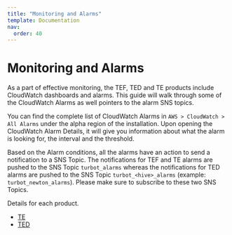 ```yaml
---
title: "Monitoring and Alarms"
template: Documentation
nav:
  order: 40
---
```


# Monitoring and Alarms

As a part of effective monitoring, the TEF, TED and TE products include
CloudWatch dashboards and alarms. This guide will walk through some of the
CloudWatch Alarms as well pointers to the alarm SNS topics.

You can find the complete list of CloudWatch Alarms in
`AWS > CloudWatch > All Alarms` under the alpha region of the installation. Upon
opening the CloudWatch Alarm Details, it will give you information about what
the alarm is looking for, the interval and the threshold.

Based on the Alarm conditions, all the alarms have an action to send a
notification to a SNS Topic. The notifications for TEF and TE alarms are pushed
to the SNS Topic `turbot_alarms` whereas the notifications for TED alarms are
pushed to the SNS Topic `turbot_<hive>_alarms` (example:
`turbot_newton_alarms`). Please make sure to subscribe to these two SNS Topics.

Details for each product.

- [TE](/guardrails/docs/guides/hosting-guardrails/monitoring/monitoring-alarms/te)
- [TED](/guardrails/docs/guides/hosting-guardrails/monitoring/monitoring-alarms/ted)
